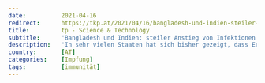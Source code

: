 ```yaml
---
date:          2021-04-16
redirect:      https://tkp.at/2021/04/16/bangladesh-und-indien-steiler-anstieg-von-infektionen-und-todesfaellen-seit-impfbeginn/
title:         tp - Science & Technology
subtitle:      'Bangladesh und Indien: steiler Anstieg von Infektionen und Todesfällen seit Impfbeginn'
description:   'In sehr vielen Staaten hat sich bisher gezeigt, dass Erkrankungen und Todesfälle stark in die Höhe schnellen, sobald mit massenhafter Impfung begonnen wird. Das war ganz deutlich zu beobachten in Großbritannien, Irland, Malta und fast allen anderen Ländern und natürlich in Israel. Nun ist das gleiche Phänomen auch den bevölkerungsreichen Staaten Indien und Bangladesh zu …'
country:       [AT]
categories:    [Impfung]
tags:          [immunität]
---
```


